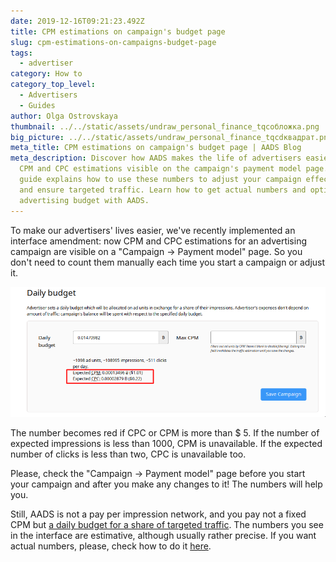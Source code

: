 ```yaml
---
date: 2019-12-16T09:21:23.492Z
title: CPM estimations on campaign's budget page
slug: cpm-estimations-on-campaigns-budget-page
tags:
  - advertiser
category: How to
category_top_level:
  - Advertisers
  - Guides
author: Olga Ostrovskaya
thumbnail: ../../static/assets/undraw_personal_finance_tqcобложка.png
big_picture: ../../static/assets/undraw_personal_finance_tqcdквадрат.png
meta_title: CPM estimations on campaign's budget page | AADS Blog
meta_description: Discover how AADS makes the life of advertisers easier with
  CPM and CPC estimations visible on the campaign's payment model page. Our
  guide explains how to use these numbers to adjust your campaign effectively
  and ensure targeted traffic. Learn how to get actual numbers and optimize your
  advertising budget with AADS.
---
```

To make our advertisers' lives easier, we've recently implemented an interface amendment: now CPM and CPC estimations for an advertising campaign are visible on a "Campaign -> Payment model" page. So you don't need to count them manually each time you start a campaign or adjust it.

![Expected CPM and CPC](../../static/assets/dailybudget.png "Expected CPM and CPC")

The number becomes red if CPC or CPM is more than $ 5. If the number of expected impressions is less than 1000, CPM is unavailable. If the expected number of clicks is less than two, CPC is unavailable too.

Please, check the "Campaign -> Payment model" page before you start your campaign and after you make any changes to it! The numbers will help you.

Still, AADS is not a pay per impression network, and you pay not a fixed CPM but [a daily budget for a share of targeted traffic](https://aads.com/blog/2019-08-11-how-does-daily-budget-work/). The numbers you see in the interface are estimative, although usually rather precise. If you want actual numbers, please, check how to do it [here](https://aads.com/blog/2019-08-19-what-is-cpm-for-my-campaign/).
